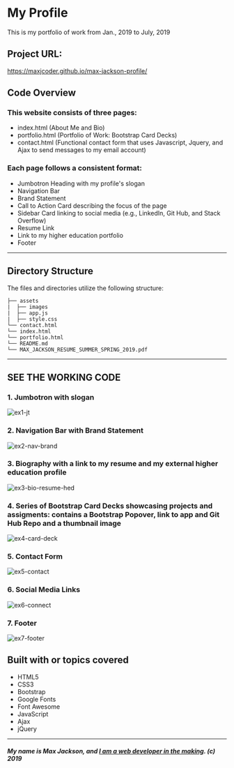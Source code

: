 # My Profile
This is my portfolio of work from Jan., 2019 to July, 2019

## Project URL:

https://maxjcoder.github.io/max-jackson-profile/

## Code Overview 

### This website consists of three pages:
* index.html (About Me and Bio)
* portfolio.html (Portfolio of Work: Bootstrap Card Decks)
* contact.html (Functional contact form that uses Javascript, Jquery, and Ajax to send messages to my email account)

### Each page follows a consistent format:
* Jumbotron Heading with my profile's slogan
* Navigation Bar
* Brand Statement
* Call to Action Card describing the focus of the page
* Sidebar Card linking to social media (e.g., LinkedIn, Git Hub, and Stack Overflow)
* Resume Link
* Link to my higher education portfolio
* Footer
-----------------------------------------
## Directory Structure
The files and directories utilize the following structure:

```
├── assets
|  ├── images
|  ├── app.js
|  ├── style.css
└── contact.html
└── index.html
└── portfolio.html
└── README.md
└── MAX_JACKSON_RESUME_SUMMER_SPRING_2019.pdf
```
-----------------------------------------
## SEE THE WORKING CODE

### 1. Jumbotron with slogan

![ex1-jt](https://user-images.githubusercontent.com/32627237/58461966-ba1f7280-80e5-11e9-93fa-5794231ee2e3.png)

### 2. Navigation Bar with Brand Statement

![ex2-nav-brand](https://user-images.githubusercontent.com/32627237/58462057-efc45b80-80e5-11e9-91bd-1dc12f4f1822.png)

### 3. Biography with a link to my resume and my external higher education profile

![ex3-bio-resume-hed](https://user-images.githubusercontent.com/32627237/58462076-fb178700-80e5-11e9-96a9-c3f049254fed.png)

### 4. Series of Bootstrap Card Decks showcasing projects and assigments: contains a Bootstrap Popover, link to app and Git Hub Repo and a thumbnail image

![ex4-card-deck](https://user-images.githubusercontent.com/32627237/58462123-184c5580-80e6-11e9-9b94-630917ffa63c.png)

### 5. Contact Form

![ex5-contact](https://user-images.githubusercontent.com/32627237/58462150-25694480-80e6-11e9-9cbb-f06d95119b4f.png)

### 6. Social Media Links

![ex6-connect](https://user-images.githubusercontent.com/32627237/58462178-31550680-80e6-11e9-8f91-54d57fada259.png)

### 7. Footer

![ex7-footer](https://user-images.githubusercontent.com/32627237/58462209-4467d680-80e6-11e9-9afa-ceb0666085cf.png)

## Built with or topics covered
* HTML5
* CSS3
* Bootstrap
* Google Fonts
* Font Awesome
* JavaScript
* Ajax
* jQuery
-----------------------------------------
##### My name is Max Jackson, and [I am a web developer in the making](https://maxjcoder.github.io/max-jackson-profile/). (c) 2019
